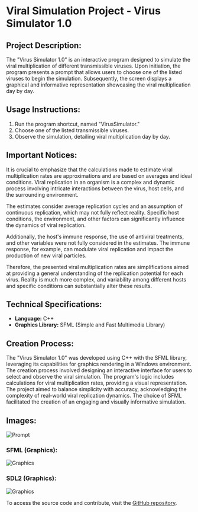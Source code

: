 # Viral Simulation Project - Virus Simulator 1.0

## Project Description:

The "Virus Simulator 1.0" is an interactive program designed to simulate the viral multiplication of different transmissible viruses. Upon initiation, the program presents a prompt that allows users to choose one of the listed viruses to begin the simulation. Subsequently, the screen displays a graphical and informative representation showcasing the viral multiplication day by day.

## Usage Instructions:

1. Run the program shortcut, named "VirusSimulator."
2. Choose one of the listed transmissible viruses.
3. Observe the simulation, detailing viral multiplication day by day.

## Important Notices:

It is crucial to emphasize that the calculations made to estimate viral multiplication rates are approximations and are based on averages and ideal conditions. Viral replication in an organism is a complex and dynamic process involving intricate interactions between the virus, host cells, and the surrounding environment.

The estimates consider average replication cycles and an assumption of continuous replication, which may not fully reflect reality. Specific host conditions, the environment, and other factors can significantly influence the dynamics of viral replication.

Additionally, the host's immune response, the use of antiviral treatments, and other variables were not fully considered in the estimates. The immune response, for example, can modulate viral replication and impact the production of new viral particles.

Therefore, the presented viral multiplication rates are simplifications aimed at providing a general understanding of the replication potential for each virus. Reality is much more complex, and variability among different hosts and specific conditions can substantially alter these results.

## Technical Specifications:

- **Language:** C++
- **Graphics Library:** SFML (Simple and Fast Multimedia Library)

## Creation Process:

The "Virus Simulator 1.0" was developed using C++ with the SFML library, leveraging its capabilities for graphics rendering in a Windows environment. The creation process involved designing an interactive interface for users to select and observe the viral simulation. The program's logic includes calculations for viral multiplication rates, providing a visual representation. The project aimed to balance simplicity with accuracy, acknowledging the complexity of real-world viral replication dynamics. The choice of SFML facilitated the creation of an engaging and visually informative simulation.

## Images:

![Prompt](https://i.imgur.com/Ih2jrIn.png)

### SFML (Graphics):

![Graphics](https://i.imgur.com/P85vSCc.png)

### SDL2 (Graphics):

![Graphics](https://i.imgur.com/mBJuCrL.png)

To access the source code and contribute, visit the [GitHub repository](https://github.com/DevFalconsz/Virus-Simulator/tree/simulator/Project%20-%20SDL2).
